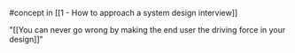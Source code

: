 #concept in [[1 - How to approach a system design interview]]

"[[You can never go wrong by making the end user the driving force in your design]]"